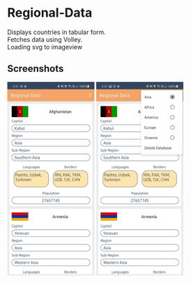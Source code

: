 # Regional-Data

Displays countries in tabular form.<br>
Fetches data using Volley.<br>
Loading svg to imageview<br>

## Screenshots
<img src="https://github.com/yashas-hm/Regional-Data/blob/main/images/1.jpg" width="200"/>
<img src="https://github.com/yashas-hm/Regional-Data/blob/main/images/2.jpg"  width="200"/>
